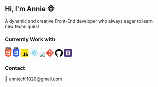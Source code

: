 ## Hi, I'm Annie 🐵

A dynamic and creative Front-End developer who always eager to learn new techniques!

### Currently Work with

<img src="./icons/371108.svg" height="30"> <img src="./icons/370768.svg" height="30"> <img src="./icons/javascript-js-seeklogo.com.svg" height="25"> <img src="./icons/react-seeklogo.com.svg" height="25"> <img src="./icons/371397.svg" height="25"> <img src="./icons/git-icon.svg" height="25"> <img src="./icons/cib-github.svg" height="25"> <img src="./icons/370638.svg" height="25">

### Contact

📨 anniechi1020@gmail.com

